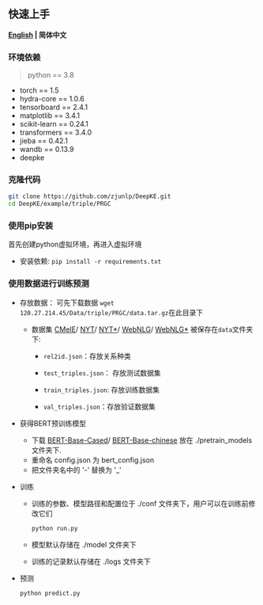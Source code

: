 ## 快速上手

<p align="left">
    <b> <a href="https://github.com/zjunlp/DeepKE/blob/dev/example/triple/PRGC/README.md">English</a> | 简体中文 </b>
</p>

### 环境依赖

> python == 3.8

- torch == 1.5
- hydra-core == 1.0.6
- tensorboard == 2.4.1
- matplotlib == 3.4.1
- scikit-learn == 0.24.1
- transformers == 3.4.0
- jieba == 0.42.1
- wandb == 0.13.9
- deepke 

### 克隆代码

```bash
git clone https://github.com/zjunlp/DeepKE.git
cd DeepKE/example/triple/PRGC
```

### 使用pip安装

首先创建python虚拟环境，再进入虚拟环境

- 安装依赖: ```pip install -r requirements.txt```

### 使用数据进行训练预测

- 存放数据： 可先下载数据 ```wget 120.27.214.45/Data/triple/PRGC/data.tar.gz```在此目录下

  - 数据集 [CMeIE](https://tianchi.aliyun.com/dataset/95414)/ [NYT](https://drive.google.com/file/d/1kAVwR051gjfKn3p6oKc7CzNT9g2Cjy6N/view)/ [NYT*](https://github.com/weizhepei/CasRel/tree/master/data/NYT)/ [WebNLG](https://github.com/yubowen-ph/JointER/tree/master/dataset/WebNLG/data)/ [WebNLG*](https://github.com/weizhepei/CasRel/tree/master/data/WebNLG) 被保存在`data`文件夹下:
    - `rel2id.json`：存放关系种类

    - `test_triples.json`： 存放测试数据集

    - `train_triples.json`: 存放训练数据集

    - `val_triples.json`：存放验证数据集
  
- 获得BERT预训练模型
  - 下载 [BERT-Base-Cased](https://huggingface.co/bert-base-cased)/ [BERT-Base-chinese](https://huggingface.co/bert-base-chinese) 放在 ./pretrain_models 文件夹下.
  - 重命名 config.json 为 bert_config.json
  - 把文件夹名中的 '-' 替换为 '_' 

- 训练

  - 训练的参数、模型路径和配置位于 ./conf 文件夹下，用户可以在训练前修改它们

    ```bash
    python run.py
    ```

  - 模型默认存储在 ./model 文件夹下

  - 训练的记录默认存储在 ./logs 文件夹下

- 预测

  ```bash
  python predict.py
  ```


